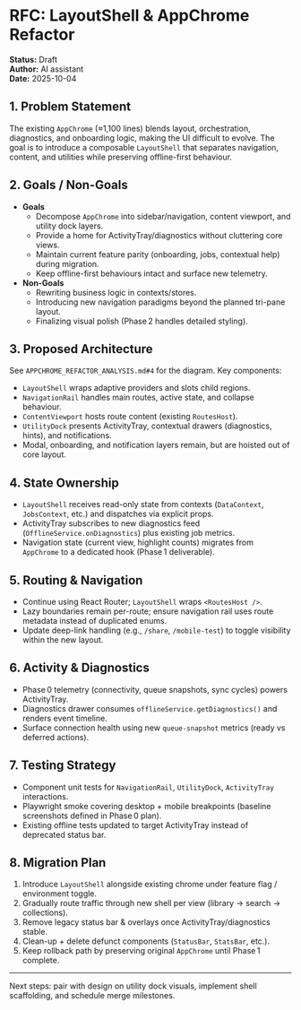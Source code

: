 # RFC: LayoutShell & AppChrome Refactor

**Status:** Draft  
**Author:** AI assistant  
**Date:** 2025-10-04

## 1. Problem Statement

The existing `AppChrome` (≈1,100 lines) blends layout, orchestration, diagnostics, and onboarding logic, making the UI difficult to evolve. The goal is to introduce a composable `LayoutShell` that separates navigation, content, and utilities while preserving offline-first behaviour.

## 2. Goals / Non-Goals

- **Goals**
  - Decompose `AppChrome` into sidebar/navigation, content viewport, and utility dock layers.
  - Provide a home for ActivityTray/diagnostics without cluttering core views.
  - Maintain current feature parity (onboarding, jobs, contextual help) during migration.
  - Keep offline-first behaviours intact and surface new telemetry.
- **Non-Goals**
  - Rewriting business logic in contexts/stores.
  - Introducing new navigation paradigms beyond the planned tri-pane layout.
  - Finalizing visual polish (Phase 2 handles detailed styling).

## 3. Proposed Architecture

See `APPCHROME_REFACTOR_ANALYSIS.md#4` for the diagram. Key components:

- `LayoutShell` wraps adaptive providers and slots child regions.
- `NavigationRail` handles main routes, active state, and collapse behaviour.
- `ContentViewport` hosts route content (existing `RoutesHost`).
- `UtilityDock` presents ActivityTray, contextual drawers (diagnostics, hints), and notifications.
- Modal, onboarding, and notification layers remain, but are hoisted out of core layout.

## 4. State Ownership

- `LayoutShell` receives read-only state from contexts (`DataContext`, `JobsContext`, etc.) and dispatches via explicit props.
- ActivityTray subscribes to new diagnostics feed (`OfflineService.onDiagnostics`) plus existing job metrics.
- Navigation state (current view, highlight counts) migrates from `AppChrome` to a dedicated hook (Phase 1 deliverable).

## 5. Routing & Navigation

- Continue using React Router; `LayoutShell` wraps `<RoutesHost />`.
- Lazy boundaries remain per-route; ensure navigation rail uses route metadata instead of duplicated enums.
- Update deep-link handling (e.g., `/share`, `/mobile-test`) to toggle visibility within the new layout.

## 6. Activity & Diagnostics

- Phase 0 telemetry (connectivity, queue snapshots, sync cycles) powers ActivityTray.
- Diagnostics drawer consumes `offlineService.getDiagnostics()` and renders event timeline.
- Surface connection health using new `queue-snapshot` metrics (ready vs deferred actions).

## 7. Testing Strategy

- Component unit tests for `NavigationRail`, `UtilityDock`, `ActivityTray` interactions.
- Playwright smoke covering desktop + mobile breakpoints (baseline screenshots defined in Phase 0 plan).
- Existing offline tests updated to target ActivityTray instead of deprecated status bar.

## 8. Migration Plan

1. Introduce `LayoutShell` alongside existing chrome under feature flag / environment toggle.
2. Gradually route traffic through new shell per view (library → search → collections).
3. Remove legacy status bar & overlays once ActivityTray/diagnostics stable.
4. Clean-up + delete defunct components (`StatusBar`, `StatsBar`, etc.).
5. Keep rollback path by preserving original `AppChrome` until Phase 1 complete.

---

Next steps: pair with design on utility dock visuals, implement shell scaffolding, and schedule merge milestones.
